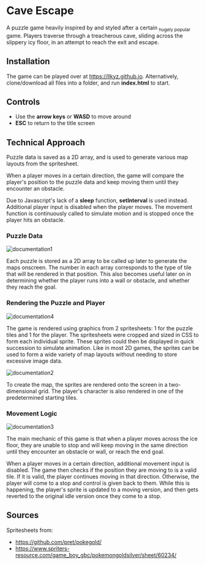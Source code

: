 # Cave Escape

A puzzle game heavily inspired by and styled after a certain <sub>hugely popular</sub> game. Players traverse through a treacherous cave, sliding across the slippery icy floor, in an attempt to reach the exit and escape.


## Installation

The game can be played over at https://llkyz.github.io. Alternatively, clone/download all files into a folder, and run **index.html** to start.

## Controls

- Use the **arrow keys** or **WASD** to move around
- **ESC** to return to the title screen

## Technical Approach
Puzzle data is saved as a 2D array, and is used to generate various map layouts from the spritesheet.

When a player moves in a certain direction, the game will compare the player's position to the puzzle data and keep moving them until they encounter an obstacle.

Due to Javascript's lack of a **sleep** function, **setInterval** is used instead. Additional player input is disabled when the player moves. The movement function is continuously called to simulate motion and is stopped once the player hits an obstacle.

### Puzzle Data
![documentation1](https://user-images.githubusercontent.com/115427253/201114957-28277eec-be8e-4f92-9280-45f43d106a35.JPG)

Each puzzle is stored as a 2D array to be called up later to generate the maps onscreen. The number in each array corresponds to the type of tile that will be rendered in that position. This also becomes useful later on in determining whether the player runs into a wall or obstacle, and whether they reach the goal.

### Rendering the Puzzle and Player
![documentation4](https://user-images.githubusercontent.com/115427253/201117006-f74d551c-2e0e-4838-802a-577b844c14a4.JPG)

The game is rendered using graphics from 2 spritesheets: 1 for the puzzle tiles and 1 for the player. The spritesheets were cropped and sized in CSS to form each individual sprite. These sprites could then be displayed in quick succession to simulate animation. Like in most 2D games, the sprites can be used to form a wide variety of map layouts without needing to store excessive image data.

![documentation2](https://user-images.githubusercontent.com/115427253/201114971-e01f3690-f1a8-438e-a57f-c549f0836a61.JPG)


To create the map, the sprites are rendered onto the screen in a two-dimensional grid. The player's character is also rendered in one of the predetermined starting tiles.

### Movement Logic
![documentation3](https://user-images.githubusercontent.com/115427253/201114964-05f00470-e8a9-4b84-a87d-e07939aa976c.JPG)

The main mechanic of this game is that when a player moves across the ice floor, they are unable to stop and will keep moving in the same direction until they encounter an obstacle or wall, or reach the end goal.

When a player moves in a certain direction, additional movement input is disabled. The game then checks if the position they are moving to is a valid tile. If it is valid, the player continues moving in that direction. Otherwise, the player will come to a stop and control is given back to them. While this is happening, the player's sprite is updated to a moving version, and then gets reverted to the original idle version once they come to a stop.

## Sources

Spritesheets from:
- https://github.com/pret/pokegold/
- https://www.spriters-resource.com/game_boy_gbc/pokemongoldsilver/sheet/60234/
